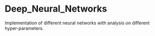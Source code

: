 # Deep_Neural_Networks
Implementation of different neural networks with analysis on different hyper-parameters.
